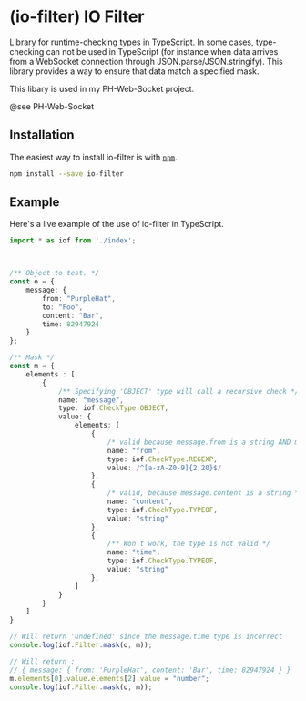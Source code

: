 # (io-filter) IO Filter

Library for runtime-checking types in TypeScript.
In some cases, type-checking can not be used in TypeScript (for instance when data arrives from a WebSocket connection through JSON.parse/JSON.stringify).
This library provides a way to ensure that data match a specified mask.

This libary is used in my PH-Web-Socket project.

@see PH-Web-Socket

## Installation

The easiest way to install io-filter is with [`npm`][npm].

[npm]: https://www.npmjs.com/

```sh
npm install --save io-filter
```

## Example

Here's a live example of the use of io-filter in TypeScript.

```typescript
import * as iof from './index';



/** Object to test. */
const o = {
    message: {
        from: "PurpleHat",
        to: "Foo",
        content: "Bar",
        time: 82947924
    }
};

/** Mask */
const m = {
    elements : [
        {
            /** Specifying 'OBJECT' type will call a recursive check */
            name: "message",
            type: iof.CheckType.OBJECT,
            value: {
                elements: [
                    {
                        /* valid because message.from is a string AND matches the RegExp */
                        name: "from",
                        type: iof.CheckType.REGEXP,
                        value: /^[a-zA-Z0-9]{2,20}$/
                    },
                    {
                        /* valid, because message.content is a string */
                        name: "content",
                        type: iof.CheckType.TYPEOF,
                        value: "string"
                    },
                    {
                        /** Won't work, the type is not valid */
                        name: "time",
                        type: iof.CheckType.TYPEOF,
                        value: "string"
                    },
                ]
            }
        }
    ]
}

// Will return 'undefined' since the message.time type is incorrect
console.log(iof.Filter.mask(o, m));

// Will return :
// { message: { from: 'PurpleHat', content: 'Bar', time: 82947924 } }
m.elements[0].value.elements[2].value = "number";
console.log(iof.Filter.mask(o, m));

```
